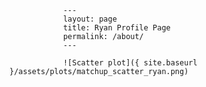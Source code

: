 
                ---
                layout: page
                title: Ryan Profile Page
                permalink: /about/
                ---

                ![Scatter plot]({ site.baseurl }/assets/plots/matchup_scatter_ryan.png)
                